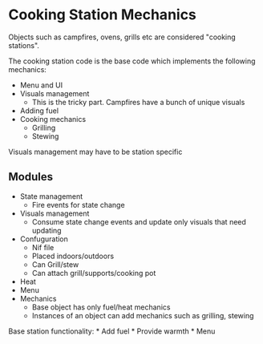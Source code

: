# Cooking Station Mechanics

Objects such as campfires, ovens, grills etc are considered "cooking stations".

The cooking station code is the base code which implements the following mechanics:

* Menu and UI
* Visuals management
    * This is the tricky part. Campfires have a bunch of unique visuals
* Adding fuel
* Cooking mechanics
    * Grilling
    * Stewing


Visuals management may have to be station specific

## Modules

* State management
    * Fire events for state change
* Visuals management
    * Consume state change events and update only visuals that need updating
* Confuguration
    * Nif file
    * Placed indoors/outdoors
    * Can Grill/stew
    * Can attach grill/supports/cooking pot
* Heat
* Menu
* Mechanics
    * Base object has only fuel/heat mechanics
    * Instances of an object can add mechanics such as grilling, stewing


Base station functionality:
    * Add fuel
    * Provide warmth
    * Menu